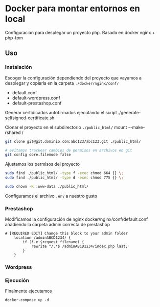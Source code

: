 # Docker para montar entornos en local

Configuración para desplegar un proyecto php.
Basado en docker nginx + php-fpm

## Uso

### Instalación

Escoger la configuración dependiendo del proyecto que vayamos a desplegar
y copiarla en la carpeta `./docker/nginx/conf/`
- default.conf
- default-wordpress.conf
- default-prestashop.conf

Generar certidicados autofirmados ejecutando el script ./generate-selfsigned-certificate.sh

Clonar el proyecto en el subdirectorio `./public_html/`
mount --make-rshared /

```bash
git clone git@git.dominio.com:abc123/abc123.git ./public_html/

# evitamos trackear cambios de permisos en archivos en git
git config core.filemode false
```

Ajustamos los permisos del proyecto

```bash
sudo find ./public_html/ -type f -exec chmod 664 {} \;
sudo find ./public_html/ -type d -exec chmod 775 {} \;

sudo chown -R :www-data ./public_html/

```

Configuramos el archivo `.env` a nuestro gusto

### Prestashop

Modificamos la configuración de nginx docker/nginx/conf/default.conf añadiendo la carpeta admin correcta de prestashop

```
# [REQUIRED EDIT] Change this block to your admin folder
    location /adminABCD1234/ {
        if (!-e $request_filename) {
            rewrite ^/.*$ /adminABCD1234/index.php last;
        }
    }
```

### Wordpress

### Ejecución

Finalmente ejecutamos

```
docker-compose up -d
```